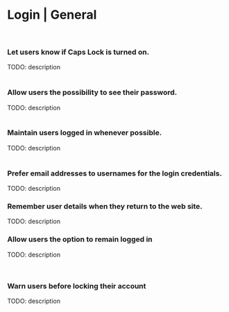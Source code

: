 # Login | General
<br>


### Let users know if Caps Lock is turned on.

TODO: description
<br><br>


### Allow users the possibility to see their password.

TODO: description
<br><br>


### Maintain users logged in whenever possible.

TODO: description
<br><br>


### Prefer email addresses to usernames for the login credentials.

TODO: description
<br>


### Remember user details when they return to the web site.
TODO: description
<br>


### Allow users the option to remain logged in

TODO: description

<br>


### Warn users before locking their account

TODO: description

<br>




